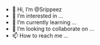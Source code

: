 - 👋 Hi, I’m @Srippeez
- 👀 I’m interested in ...
- 🌱 I’m currently learning ...
- 💞️ I’m looking to collaborate on ...
- 📫 How to reach me ...

<!---
Srippeez/Srippeez is a ✨ special ✨ repository because its `README.md` (this file) appears on your GitHub profile.
You can click the Preview link to take a look at your changes.
--->
